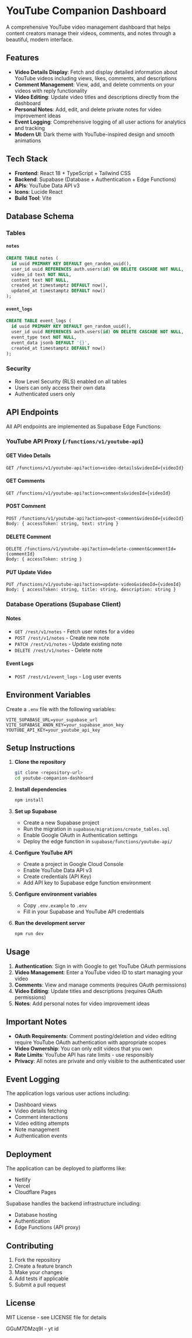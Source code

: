 # YouTube Companion Dashboard

A comprehensive YouTube video management dashboard that helps content creators manage their videos, comments, and notes through a beautiful, modern interface.

## Features

- **Video Details Display**: Fetch and display detailed information about YouTube videos including views, likes, comments, and descriptions
- **Comment Management**: View, add, and delete comments on your videos with reply functionality
- **Video Editing**: Update video titles and descriptions directly from the dashboard
- **Personal Notes**: Add, edit, and delete private notes for video improvement ideas
- **Event Logging**: Comprehensive logging of all user actions for analytics and tracking
- **Modern UI**: Dark theme with YouTube-inspired design and smooth animations

## Tech Stack

- **Frontend**: React 18 + TypeScript + Tailwind CSS
- **Backend**: Supabase (Database + Authentication + Edge Functions)
- **APIs**: YouTube Data API v3
- **Icons**: Lucide React
- **Build Tool**: Vite

## Database Schema

### Tables

#### `notes`
```sql
CREATE TABLE notes (
  id uuid PRIMARY KEY DEFAULT gen_random_uuid(),
  user_id uuid REFERENCES auth.users(id) ON DELETE CASCADE NOT NULL,
  video_id text NOT NULL,
  content text NOT NULL,
  created_at timestamptz DEFAULT now(),
  updated_at timestamptz DEFAULT now()
);
```

#### `event_logs`
```sql
CREATE TABLE event_logs (
  id uuid PRIMARY KEY DEFAULT gen_random_uuid(),
  user_id uuid REFERENCES auth.users(id) ON DELETE CASCADE NOT NULL,
  event_type text NOT NULL,
  event_data jsonb DEFAULT '{}',
  created_at timestamptz DEFAULT now()
);
```

### Security
- Row Level Security (RLS) enabled on all tables
- Users can only access their own data
- Authenticated users only

## API Endpoints

All API endpoints are implemented as Supabase Edge Functions:

### YouTube API Proxy (`/functions/v1/youtube-api`)

#### GET Video Details
```
GET /functions/v1/youtube-api?action=video-details&videoId={videoId}
```

#### GET Comments
```
GET /functions/v1/youtube-api?action=comments&videoId={videoId}
```

#### POST Comment
```
POST /functions/v1/youtube-api?action=post-comment&videoId={videoId}
Body: { accessToken: string, text: string }
```

#### DELETE Comment
```
DELETE /functions/v1/youtube-api?action=delete-comment&commentId={commentId}
Body: { accessToken: string }
```

#### PUT Update Video
```
PUT /functions/v1/youtube-api?action=update-video&videoId={videoId}
Body: { accessToken: string, title: string, description: string }
```

### Database Operations (Supabase Client)

#### Notes
- `GET /rest/v1/notes` - Fetch user notes for a video
- `POST /rest/v1/notes` - Create new note
- `PATCH /rest/v1/notes` - Update existing note
- `DELETE /rest/v1/notes` - Delete note

#### Event Logs
- `POST /rest/v1/event_logs` - Log user events

## Environment Variables

Create a `.env` file with the following variables:

```env
VITE_SUPABASE_URL=your_supabase_url
VITE_SUPABASE_ANON_KEY=your_supabase_anon_key
YOUTUBE_API_KEY=your_youtube_api_key
```

## Setup Instructions

1. **Clone the repository**
   ```bash
   git clone <repository-url>
   cd youtube-companion-dashboard
   ```

2. **Install dependencies**
   ```bash
   npm install
   ```

3. **Set up Supabase**
   - Create a new Supabase project
   - Run the migration in `supabase/migrations/create_tables.sql`
   - Enable Google OAuth in Authentication settings
   - Deploy the edge function in `supabase/functions/youtube-api/`

4. **Configure YouTube API**
   - Create a project in Google Cloud Console
   - Enable YouTube Data API v3
   - Create credentials (API Key)
   - Add API key to Supabase edge function environment

5. **Configure environment variables**
   - Copy `.env.example` to `.env`
   - Fill in your Supabase and YouTube API credentials

6. **Run the development server**
   ```bash
   npm run dev
   ```

## Usage

1. **Authentication**: Sign in with Google to get YouTube OAuth permissions
2. **Video Management**: Enter a YouTube video ID to start managing your video
3. **Comments**: View and manage comments (requires OAuth permissions)
4. **Video Editing**: Update titles and descriptions (requires OAuth permissions)
5. **Notes**: Add personal notes for video improvement ideas

## Important Notes

- **OAuth Requirements**: Comment posting/deletion and video editing require YouTube OAuth authentication with appropriate scopes
- **Video Ownership**: You can only edit videos that you own
- **Rate Limits**: YouTube API has rate limits - use responsibly
- **Privacy**: All notes are private and only visible to the authenticated user

## Event Logging

The application logs various user actions including:
- Dashboard views
- Video details fetching
- Comment interactions
- Video editing attempts
- Note management
- Authentication events

## Deployment

The application can be deployed to platforms like:
- Netlify
- Vercel
- Cloudflare Pages

Supabase handles the backend infrastructure including:
- Database hosting
- Authentication
- Edge Functions (API proxy)

## Contributing

1. Fork the repository
2. Create a feature branch
3. Make your changes
4. Add tests if applicable
5. Submit a pull request

## License

MIT License - see LICENSE file for details

GGuM7DMzq9I - yt id